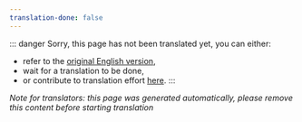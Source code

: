 ```yaml
---
translation-done: false
---
```

::: danger
Sorry, this page has not been translated yet, you can either:
- refer to the [original English version](<..\..\..\de\oh new folder here\README.md>),
- wait for a translation to be done,
- or contribute to translation effort [here](https://github.com/bsmg/wiki).
:::

_Note for translators: this page was generated automatically, please remove this content before starting translation_
